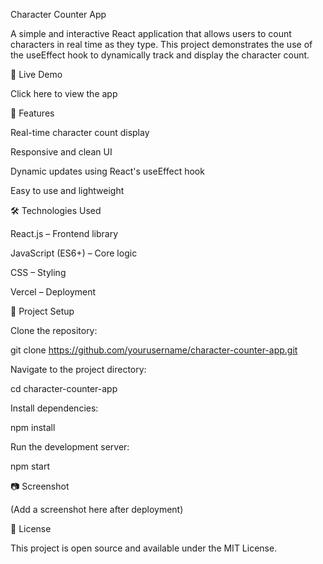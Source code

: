 Character Counter App

A simple and interactive React application that allows users to count characters in real time as they type. This project demonstrates the use of the useEffect hook to dynamically track and display the character count.

🚀 Live Demo

Click here to view the app

📌 Features

Real-time character count display

Responsive and clean UI

Dynamic updates using React's useEffect hook

Easy to use and lightweight

🛠️ Technologies Used

React.js – Frontend library

JavaScript (ES6+) – Core logic

CSS – Styling

Vercel – Deployment

📂 Project Setup

Clone the repository:

git clone https://github.com/yourusername/character-counter-app.git

Navigate to the project directory:

cd character-counter-app

Install dependencies:

npm install

Run the development server:

npm start

📷 Screenshot

(Add a screenshot here after deployment)

📄 License

This project is open source and available under the MIT License.
